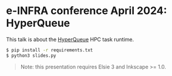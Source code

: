 # e-INFRA conference April 2024: HyperQueue
This talk is about the [HyperQueue](https://github.com/It4innovations/hyperqueue) HPC task runtime.

```bash
$ pip install -r requirements.txt
$ python3 slides.py
```

> Note: this presentation requires Elsie 3 and Inkscape >= 1.0.
